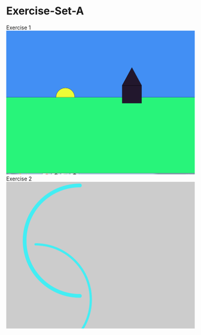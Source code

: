 # Exercise-Set-A
Exercise 1
<img src="https://github.com/mzhig1/Exercise-Set-A/blob/master/tibg%20black.PNG"/>
Exercise 2
<img src="https://github.com/mzhig1/Exercise-Set-A/blob/master/blue%20ting.PNG"/>
